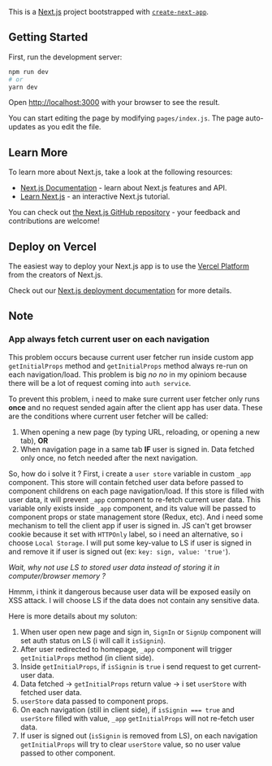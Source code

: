 This is a [Next.js](https://nextjs.org/) project bootstrapped with [`create-next-app`](https://github.com/vercel/next.js/tree/canary/packages/create-next-app).

## Getting Started

First, run the development server:

```bash
npm run dev
# or
yarn dev
```

Open [http://localhost:3000](http://localhost:3000) with your browser to see the result.

You can start editing the page by modifying `pages/index.js`. The page auto-updates as you edit the file.

## Learn More

To learn more about Next.js, take a look at the following resources:

- [Next.js Documentation](https://nextjs.org/docs) - learn about Next.js features and API.
- [Learn Next.js](https://nextjs.org/learn) - an interactive Next.js tutorial.

You can check out [the Next.js GitHub repository](https://github.com/vercel/next.js/) - your feedback and contributions are welcome!

## Deploy on Vercel

The easiest way to deploy your Next.js app is to use the [Vercel Platform](https://vercel.com/import?utm_medium=default-template&filter=next.js&utm_source=create-next-app&utm_campaign=create-next-app-readme) from the creators of Next.js.

Check out our [Next.js deployment documentation](https://nextjs.org/docs/deployment) for more details.

## Note

### App always fetch current user on each navigation

This problem occurs because current user fetcher run inside custom app `getInitialProps` method and `getInitialProps` method always re-run on each navigation/load. This problem is big *no no* in my opiniom because there will be a lot of request coming into `auth service`.

To prevent this problem, i need to make sure current user fetcher only runs **once** and no request sended again after the client app has user data. These are the conditions where current user fetcher will be called:

1. When opening a new page (by typing URL, reloading, or opening a new tab), **OR**
2. When navigation page in a same tab **IF** user is signed in. Data fetched only once, no fetch needed after the next navigation.

So, how do i solve it ? First, i create a `user store` variable in custom `_app` component. This store will contain fetched user data before passed to component childrens on each page navigation/load. If this store is filled with user data, it will prevent `_app` component to re-fetch current user data. This variable only exists inside `_app` component, and its value will be passed to component props or state management store (Redux, etc). And i need some mechanism to tell the client app if user is signed in. JS can't get browser cookie because it set with `HTTPOnly` label, so i need an alternative, so i choose `Local Storage`. I will put some key-value to LS if user is signed in and remove it if user is signed out (ex: `key: sign, value: 'true'`).

*Wait, why not use LS to stored user data instead of storing it in computer/browser memory ?*

Hmmm, i think it dangerous because user data will be exposed easily on XSS attack. I will choose LS if the data does not contain any sensitive data.

Here is more details about my soluton:

1. When user open new page and sign in, `SignIn` or `SignUp` component will set auth status on LS (i will call it `isSignin`).
2. After user redirected to homepage, `_app` component will trigger `getInitialProps` method (in client side).
3. Inside `getInitialProps`, if `isSignin` is `true` i send request to get current-user data.
4. Data fetched -> `getInitialProps` return value -> i set `userStore` with fetched user data.
5. `userStore` data passed to component props.
6. On each navigation (still in client side), if `isSignin === true` and `userStore` filled with value, `_app` `getInitialProps` will not re-fetch user data.
7. If user is signed out (`isSignin` is removed from LS), on each navigation `getInitialProps` will try to clear `userStore` value, so no user value passed to other component.
